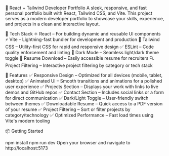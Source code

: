 🌟 React + Tailwind Developer Portfolio
A sleek, responsive, and fast personal portfolio built with React, Tailwind CSS, and Vite. This project serves as a modern developer portfolio to showcase your skills, experience, and projects in a clean and interactive layout.

🔧 Tech Stack
⚛️ React – For building dynamic and reusable UI components
⚡ Vite – Lightning-fast bundler for development and production
🎨 Tailwind CSS – Utility-first CSS for rapid and responsive design
✅ ESLint – Code quality enforcement and linting
🌙 Dark Mode – Seamless light/dark theme toggle
📝 Resume Download – Easily accessible resume for recruiters
🔍 Project Filtering – Interactive project filtering by category or tech stack

🚀 Features
✅ Responsive Design – Optimized for all devices (mobile, tablet, desktop)
✅ Animated UI – Smooth transitions and animations for a polished user experience
✅ Projects Section – Displays your work with links to live demos and GitHub repos
✅ Contact Section – Includes social links or a form for direct communication
✅ Dark/Light Toggle – User-friendly switch between themes
✅ Downloadable Resume – Quick access to a PDF version of your resume
✅ Project Filtering – Sort or filter projects by category/technology
✅ Optimized Performance – Fast load times using Vite's modern tooling

📦 Getting Started

npm install
npm run dev
Open your browser and navigate to http://localhost:5173
 
